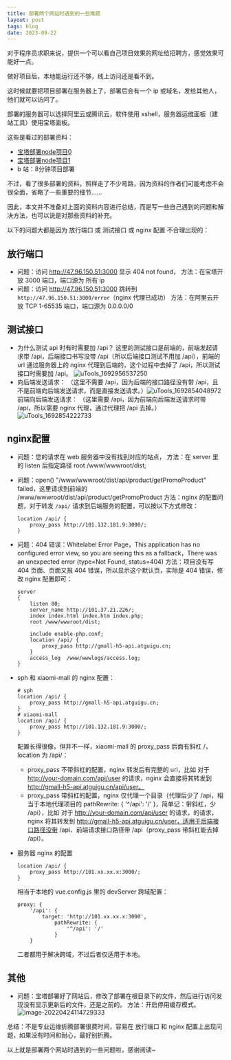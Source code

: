 ```yaml
---
title: 部署两个网站时遇到的一些难题
layout: post
tags: blog
date: 2023-09-22
---
```

对于程序员求职来说，提供一个可以看自己项目效果的网址给招聘方，感觉效果可能好一点。

做好项目后，本地能运行还不够，线上访问还是看不到。

这时候就要把项目部署在服务器上了，部署后会有一个 ip 或域名，发给其他人，他们就可以访问了。

部署的服务器可以选择阿里云或腾讯云，软件使用 xshell，服务器运维面板（建站工具）使用宝塔面板。

这些是看过的部署资料：

* [宝塔部署node项目0](https://blog.csdn.net/qq_51055690/article/details/129516937?ops_request_misc=%257B%2522request%255Fid%2522%253A%2522169103343016777224492629%2522%252C%2522scm%2522%253A%252220140713.130102334..%2522%257D&request_id=169103343016777224492629&biz_id=0&utm_medium=distribute.pc_search_result.none-task-blog-2~all~baidu_landing_v2~default-2-129516937-null-null.142)
* [宝塔部署node项目1](https://blog.csdn.net/weixin_42349568/article/details/119003360)
* b 站：8分钟项目部署

不过，看了很多部署的资料，照样走了不少弯路，因为资料的作者们可能考虑不会很全面，省略了一些重要的细节......

因此，本文并不准备对上面的资料内容进行总结，而是写一些自己遇到的问题和解决方法，也可以说是对那些资料的补充。

以下的问题大都是因为 放行端口 或 测试接口 或 nginx 配置 不合理出现的：

## 放行端口

* 问题：访问 http://47.96.150.51:3000 显示 404 not found，
    方法：在宝塔开放 3000 端口，端口源为 所有 ip
* 问题：访问 http://47.96.150.51:3000 跳转到 `http://47.96.150.51:3000/error`（nginx 代理已成功） 
    方法：在阿里云开放 TCP 1-65535 端口，端口源为 0.0.0.0/0

## 测试接口

* 为什么测试 api 时有时需要加 /api？
    这里的测试接口是前端的，前端发起请求带 /api，后端接口书写没带 /api（所以后端接口测试不用加 /api），前端的 url 通过服务器上的 nginx 代理到后端的，这个过程中去掉了 /api，所以测试接口时需要加 /api。
    ![uTools_1692956537250](https://raw.githubusercontent.com/Zest-Zhang/blog-img/master/uTools_1692956537250.png)
* 向后端发送请求：
    （这里不需要 /api，因为后端的接口路径没有带 /api，且不是前端向后端发送请求，而是直接发送请求。）![uTools_1692854048972](https://raw.githubusercontent.com/Zest-Zhang/blog-img/master/uTools_1692854048972.png)
    前端向后端发送请求：
    （这里需要 /api，因为前端向后端发送请求时带 /api，所以需要 nginx 代理，通过代理把 /api 去掉。）
    ![uTools_1692854222733](https://raw.githubusercontent.com/Zest-Zhang/blog-img/master/uTools_1692854222733.png)

## nginx配置

* 问题：您的请求在 web 服务器中没有找到对应的站点，
    方法：在 server 里的 listen 后指定路径 root /www/wwwroot/dist; 

* 问题：open() "/www/wwwroot/dist/api/product/getPromoProduct" failed，这里请求到前端的 /www/wwwroot/dist/api/product/getPromoProduct
    方法：nginx 的配置问题，对于转发 `/api/` 请求到后端服务的配置，可以按以下方式修改：

    ```nginx
    location /api/ {
        proxy_pass http://101.132.181.9:3000/;
    }
    ```

* 问题：404 错误：Whitelabel Error Page，This application has no configured error view, so you are seeing this as a fallback，There was an unexpected error (type=Not Found, status=404)
    方法：项目没有写 404 页面、页面又报 404 错误，所以显示这个默认页，实际是 404 错误，修改 nginx 配置即可：

    ```nginx
    server
    {   
        listen 80;
        server_name http://101.37.21.226/;
        index index.html index.htm index.php;
        root /www/wwwroot/dist;
    
        include enable-php.conf;
        location /api/ {
            proxy_pass http://gmall-h5-api.atguigu.cn;
        }
        access_log  /www/wwwlogs/access.log;
    }
    ```

* sph 和 xiaomi-mall 的 nginx 配置：

    ```nginx
    # sph
    location /api/ {
        proxy_pass http://gmall-h5-api.atguigu.cn;
    }
    # xiaomi-mall
    location /api/ {
        proxy_pass http://101.132.181.9:3000/;
    }
    ```

    配置长得很像，但并不一样，xiaomi-mall 的 proxy_pass 后面有斜杠 /，
    location 为 /api/：

    * proxy_pass 不带斜杠的配置，nginx 转发后有完整的 url，比如 对于 http://your-domain.com/api/user 的请求，nginx 会直接将其转发到 http://gmall-h5-api.atguigu.cn/api/user。
    * proxy_pass 带斜杠的配置，nginx 仅代理一个目录（代理后少了 /api，相当于本地代理项目的 pathRewrite: { '^/api': '/' }，简单记：带斜杠，少 /api），比如 对于 http://your-domain.com/api/user 的请求，的请求，nginx 将其转发到 http://gmall-h5-api.atguigu.cn/user，适用于后端接口路径没带 /api、前端请求接口路径带 /api（proxy_pass 带斜杠能去掉 /api）。

* 服务器 nginx 的配置

    ```nginx
    location /api/ {          
        proxy_pass http://101.xx.xx.x:3000/;          
    } 
    ```

    相当于本地的 vue.config.js 里的 devServer 跨域配置：

    ```nginx
    proxy: {
        '/api': {
            target: 'http://101.xx.xx.x:3000',
                pathRewrite: {
                    '^/api': '/'
                }
        }
    ```

    二者都用于解决跨域，不过后者仅适用于本地。

## 其他

* 问题：宝塔部署好了网站后，修改了部署在根目录下的文件，然后进行访问发现没有显示更新后的文件，还是之前的。
    方法：开启停用缓存模式。![image-20220424114729333](https://raw.githubusercontent.com/Zest-Zhang/blog-img/master/1695379083824.png)



总结：不是专业运维折腾部署很费时间，容易在 放行端口 和 nginx 配置上出现问题，如果没有时间和耐心，最好别折腾。



以上就是部署两个网站时遇到的一些问题啦，感谢阅读~
